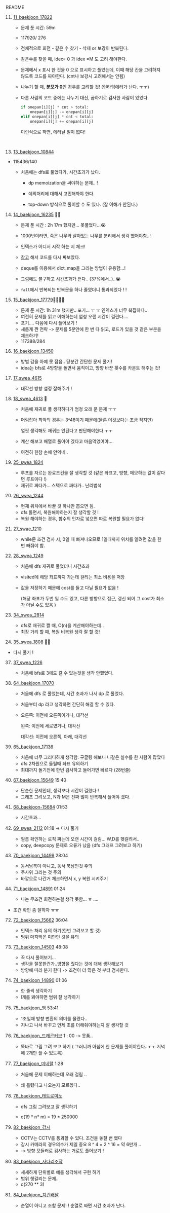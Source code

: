 README

11. [11_baekjoon_17822](./11_baekjoon_17822.py)

    - 문제 푼 시간: 59m
    
    - 117920/ 276
    
    - 전체적으로 회전 - 같은 수 찾기 - 삭제 or 보강이 반복된다.
    
    - 같은수를 찾을 때, idex= 0 과 idex =M 도 고려 해야한다.
    
    -  문제에서 x 표시 한 것을 0 으로 표시하고 풀었는데, 이때 해당 칸을 고려하지 않도록 코드를 짜야한다. (cnt나 보강시 고려해서는 안됨)
    
    - 나누기 할 때, **분모가 0**인 경우를 고려할 것! (런타임에러가 난다. ㅜㅜ)
    
    - 다른 사람의 코드 중에는 나누기 대신, 곱하기로 검사한 사람이 있었다.
    
      ```python
      if onepan[i][j] * cnt > total:
          onepan[i][j] -= onepan[i][j]
      elif onepan[i][j] * cnt < total:
          onepan[i][j] += onepan[i][j]
      ```
    
      이런식으로 하면, 에러날 일이 없다! 


​    

13. [13_baekjoon_10844](./13_baekjoon_10844.py)
- 115436/140
  - 처음에는 dfs로 풀었다가, 시간초과가 났다. 
    
    - dp memoization을 써야하는 문제.. ! 
    
    - 예외처리에 대해서 고민해봐야 한다.
    
    - top-down 방식으로 풀이할 수 도 있다. (잘 이해가 안된다.)

14. [14_baekjoon_16235](./14_baekjoon_16235.py) 🌟🌟
    - 문제 푼 시간 : 2h 17m 했지만... 못풀었다...😭
    
    - 1000번이라면, 죽은 나무와 살아있는 나무를 분리해서 생각 했어야함..!
    
    - 인덱스가 어디서 시작 하는 지 체크!
    
    - [참고](https://dailyheumsi.tistory.com/60) 해서 코드를 다시 짜보았다.
    
    - deque를 이용해서 dict_map을 그리는 방법이 유용함...!
    
    - 그럼에도 불구하고 시간초과가 뜬다.. (37%에서..)..😭
    
    - `fall`에서 반복되는 반복문을 하나 줄였더니 통과되었다 ! ! 
    
15. [15_baekjoon_17779](./15_baekjoon_17779.py)🌟🌟🌟🌟
    
    - 문제 푼 시간: 1h 31m 했지만.. 포기... ㅜ ㅜ 인덱스가 너무 복잡하다..
    - 여전히 문제를 읽고 이해하는데 엄청 오랜 시간이 걸린다....
    - 포기.... 다음에 다시 풀어보기 !
    - 새롭게 짠 전략 -> 문제를 5분안에 한 번 다 읽고, 로드가 있을 것 같은 부분을 체크하기!
    - 117388/284
    
16. [16_baekjoon_13450](./16_baekjoon_13450)
    - 방법 감을 아예 못 잡음.. 당분간 간단한 문제 풀기!
    - idea는 bfs로 4방향을 돌면서 움직이고, 방향 바꾼 횟수를 카운트 해주는 것!

17. [17_swea_4615](./17_swea_4615.py)
    
    - 대각선 방향 설정 잘해주기 ! 
    
18. [18_swea_4613](./18swea_4613.py) 🌟

    - 처음에 재귀로 풀 생각하다가 엄청 오래 푼 문제 ㅜㅜ 

    - 어림잡아 최악의 경우는 3^48이기 때문에(물론 이것보다는 조금 적지만)

      얼핏 생각해도 재귀는 안된다고 판단해야한다 ㅜㅜ 

    - 계산 해보고 배열로 풀어야 겠다고 마음먹었어야....

    - 여전히 한참 손에 안익네..

25. [25_swea_1824](./25_swea_1824.py)
    
    - 루프를 자르는 완료조건을 잘 생각할 것 (같은 좌표고, 방향, 메모하는 값이 같다면 루프이다 !)
    - 재귀로 짜다가... 스택으로 짜다가.. 난리법석
    
20. [26_swea_1244](./26_swea_1244.py)

    - 현재 위치에서 바꿀 것 하나만 뽑으면 됨.
    - dfs 돌면서, 복원해야하는지 잘 생각할 것 ! 
    - 복원 해야하는 경우, 함수의 인자로 넣으면 따로 복원할 필요가 없다!


27. [27_swae_1210](./27_swea_1210.py)

    - while문 조건 검사 시, 0일 때 빠져나오므로 1일때까지 위치를 알려면 값을 한번 빼줘야 함.

      

28. [28_swea_1249](./28_swea_1249.py)
    
    - 처음에 dfs 재귀로 풀었더니 시간초과 
    
    - visited에 해당 좌표까지 가는데 걸리는 최소 비용을 저장
    
    - 값을 저장하기 때문에 cost를 들고 다닐 필요가 없음 ! 
    
      (해당 좌표가 두번 일 수도 있고, 다른 방향으로 접근, 갱신 되어 그 cost가 최소가 아닐 수도 있음 )

34. [34_swea_2814](./34_swea_2814.py)
    - dfs로 재귀로 짤 때, O(n)을 계산해야하는데.. 
    - 최장 거리 할 때, 복원 비복원 생각 잘 할 것!
35. [35_swea_1808](./35_swea_1808.py) 🌟🌟
    
- 다시 풀기 ! 
  
37. [37_swea_1226](./37_swea_1226.py)
    
    - 처음에 bfs로 3에도 갈 수 있는것을 생각 안했었다.

64. [64_baekjoon_17070](./64_baekjoon_17070.py)

    - 처음에 dfs 로 풀었는데, 시간 초과가 나서 dp 로 풀었다.

    - 처음부터 dp 라고 생각하면 간단히 해결 할 수 있다. 

    - 오른쪽: 이전에 오른쪽이거나, 대각선

      왼쪽: 이전에 세로였거나, 대각선

      대각선: 이전에 오른쪽, 아래, 대각선

65. [65_baekjoon_17136](./65_baekjoon_17136.py)
    - 처음에 너무 그리디하게 생각함. 구글링 해보니 나같은 실수를 한 사람이 많았다 
    - dfs 2차원으로 돌릴때 좌표 유의하기 
    - 최대까지 돌기전에 한번 검사하고 들어가면 빠르다 (28번줄)

67. [67_baekjoon_15649](./67_baekjoon_15649) 15:40
    - 단순한 문제인데, 생각보다 시간이 걸렸다 !
    - 그래프 그려보고, N과 M은 진짜 많이 반복해서 풀어야 겠다.

41. [68_baekjoon-15684](./68_baekjoon-15684) 01:53
    
    - 시간초과... 

69. [69_swea_2112](./69_swea_2112.py)  01:18 -> 다시 풀기
    
    - 필름 확인하는 로직 짜는데 오랜 시간이 걸림... W,D를 헷갈려서.. 
    - copy, deepcopy 문제로 오류가 났음 (dfs 그래프 그려보고 하기)

70. [70_baekjoon_14499](./70_baekjoon_14499.py) 28:04
    
    - 동서남북이 아니고, 동서 북남인것 주의 
    - 주사위 그리는 것 주의
    - 바깥으로 나간거 체크하면서 x, y 복원 시켜주기

71. [71_baekjoon_14891](./71_baekjoon_14891.py) 01:24

    - 나는 무조건 회전하는걸 생각 못함... ㅎ ....
- 조건 확인 좀 잘하자 ㅠㅠ 

72. [72_baekjoon_15662](./72_baekjoon_15662.py) 36:04
    - 인덱스 처리 유의 하기(한번 그려보고 할 것) 
    - 범위 마지막은 미만인 것을 유의
73. [73_baekjoon_14503](./73_baekjoon_14503.py) 48:08
    - 꼭 다시 풀어보기... 
    - 생각을 잘못한건가..방향을 줬다는 것에 대해 생각해보기
    - 방향에 따라 분기 한다 -> 조건이 더 많은 것 부터 검사한다.
74. [74_baekjoon_14890](./74_baekjoon_14890)  01:06
    - 한 줄씩 생각하기 
    - l개를 봐야하면 범위 잘 생각하기
75. [75_baekjoon_뱀](./75_baekjoon_뱀.py) 53:41
    - 1초일때 방향 변환의 의미를 몰랐다.. 
    - 지나고 나서 바꾸고 언제 초를 더해줘야하는지 잘 생각할 것
76. [76_baekjoon_드래곤커브](./76_baekjoon_드래곤커브.py) 1 : 00 -> 못품..
    
    - 똑바로 그림 그려 보고 하기 ( 그러니까 아침에 한 문제를 풀어야한다..ㅜㅜ 저녁에 2개만 풀 수 있도록) 
77. [77_baekjoon_미네랄](./77_baekjoon_미네랄.py) 1:28

    - 처음에 문제 이해하는데 오래 걸림 .. 

    - 왜 틀렸다고 나오는지 모르겠다.. 
78. [78_baekjoon_테트로미노](./78_baekjoon_테트로미노.py) 
    - dfs 그림 그려보고 잘 생각하기
    
    - o(19 * n* m) = 19 * 250000
82. [82_baekjoon_감시](./82_baekjoon_감시.py)
    

    - CCTV는 CCTV를 통과할 수 있다. 조건을 놓칠 뻔 했다
    - 감시 카메라의 경우의수가 제일 중요 8 ^ 4 = 2 ^ 16 = 약 6만개 ..
    - -> 방향 모듈러로 검사하는 거로도 풀어보기 !
80. [83_baekjoon_사다리조작](./83_baekjoon_사다리조작.py)
    - 세세하게 단위별로 예를 생각해서 구현 하기
    - 범위 헷갈리는 문제.. 
    - o(270 ** 3)
81. [84_baekjoon_치킨배달](./84_baekjoon_치킨배달)
    - 순열이 아니고 조합 문제! ! 순열로 짜면 시간 초과가 난다.
